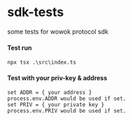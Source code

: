 # sdk-tests
some tests for wowok protocol sdk 

#### Test run
```
npx tsx .\src\index.ts   
```

#### Test with your priv-key & address
```
set ADDR = { your address }
process.env.ADDR would be used if set.
set PRIV = { your private key }
process.env.PRIV would be used if set.
```

